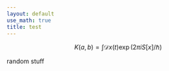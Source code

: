 ```yaml
---
layout: default
use_math: true
title: test
---
```


$$
K(a,b) = \int \mathcal{D}x(t) \exp(2\pi i S[x]/\hbar)
$$


 random stuff

